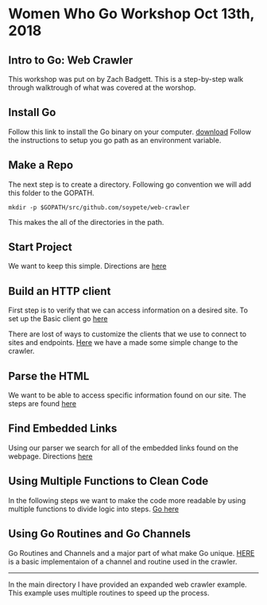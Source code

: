 # Women Who Go Workshop Oct 13th, 2018
## Intro to Go: Web Crawler
This workshop was put on by Zach Badgett. This is a step-by-step walk through walktrough of what was covered at the worshop.

## Install Go
Follow this link to install the Go binary on your computer. [download](https://golang.org/dl/) Follow the instructions to setup you go path as an environment variable.

## Make a Repo
The next step is to create a directory. Following go convention we will add this folder to the GOPATH.

`mkdir -p $GOPATH/src/github.com/soypete/web-crawler`

This makes the all of the directories in the path.

## Start Project
We want to keep this simple. Directions are [here](https://github.com/Soypete/Example-Web-Crawler/tree/master/hello-world#hello-world)

## Build an HTTP client
First step is to verify that we can access information on a desired site. To set up the Basic client go [here]()

There are lost of ways to customize the clients that we use to connect to sites and endpoints. [Here]() we have a made some simple change to the crawler.

## Parse the HTML
We want to be able to access specific information found on our site. The steps are found [here]()

## Find Embedded Links
Using our parser we search for all of the embedded links found on the webpage. Directions [here]()

## Using Multiple Functions to Clean Code
In the following steps we want to make the code more readable by using multiple functions to divide logic into steps. [Go here]()

## Using Go Routines and Go Channels
Go Routines and Channels and a major part of what make Go unique. [HERE]() is a basic implementaion of a channel and routine used in the crawler.

---
In the main directory I have provided an expanded web crawler example. This example uses multiple routines to speed up the process.

